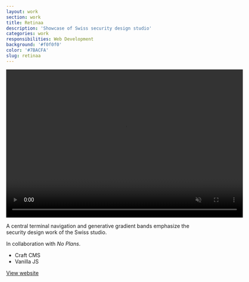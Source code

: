 ```yaml
---
layout: work
section: work
title: Retinaa
description: 'Showcase of Swiss security design studio'
categories: work
responsibilities: Web Development
background: '#f0f0f0'
color: '#7BACFA'
slug: retinaa
---
```


<div>
  <video loop muted playsinline id="{{ page.slug }}" class="browser_img" title="{{ page.title }}"
    preload="auto" width="640" height="400" data-setup="{}">
    <source src="{{ site.root }}/work/videos/retinaa.mp4#t=0.1" type='video/mp4'>
  </video>
</div>

<p>
  A central terminal navigation and generative gradient bands emphasize the security design work of the Swiss studio.
</p>

<p>
  In collaboration with <em>No Plans</em>.
</p>

<ul class="tags">
  <li>Craft CMS</li>
  <li>Vanilla JS</li>
</ul>

<a href="https://retinaa.ch/" class="button" rel="external">View website</a>
